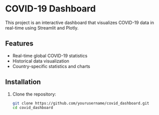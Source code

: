 # COVID-19 Dashboard

This project is an interactive dashboard that visualizes COVID-19 data in real-time using Streamlit and Plotly.

## Features

- Real-time global COVID-19 statistics
- Historical data visualization
- Country-specific statistics and charts

## Installation

1. Clone the repository:
   ```bash
   git clone https://github.com/yourusername/covid_dashboard.git
   cd covid_dashboard
